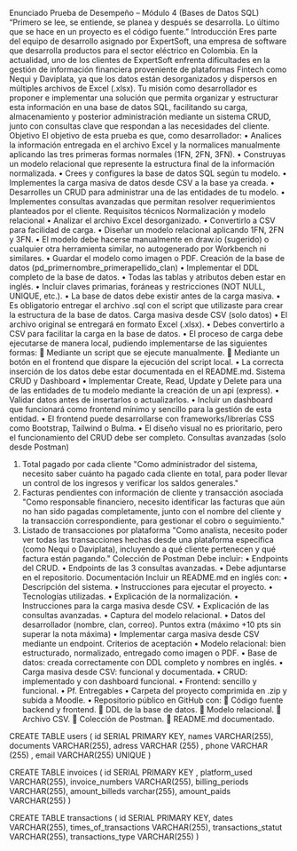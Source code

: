 Enunciado Prueba de Desempeño – Módulo 4
(Bases de Datos SQL)
“Primero se lee, se entiende, se planea y después se desarrolla.
Lo último que se hace en un proyecto es el código fuente.”
Introducción
Eres parte del equipo de desarrollo asignado por ExpertSoft, una empresa de software
que desarrolla productos para el sector eléctrico en Colombia. En la actualidad, uno de los
clientes de ExpertSoft enfrenta dificultades en la gestión de información financiera
proveniente de plataformas Fintech como Nequi y Daviplata, ya que los datos están
desorganizados y dispersos en múltiples archivos de Excel (.xlsx).
Tu misión como desarrollador es proponer e implementar una solución que permita
organizar y estructurar esta información en una base de datos SQL, facilitando su carga,
almacenamiento y posterior administración mediante un sistema CRUD, junto con
consultas clave que respondan a las necesidades del cliente.
Objetivo
El objetivo de esta prueba es que, como desarrollador:
• Analices la información entregada en el archivo Excel y la normalices
manualmente aplicando las tres primeras formas normales (1FN, 2FN, 3FN).
• Construyas un modelo relacional que represente la estructura final de la
información normalizada.
• Crees y configures la base de datos SQL según tu modelo.
• Implementes la carga masiva de datos desde CSV a la base ya creada.
• Desarrolles un CRUD para administrar una de las entidades de tu modelo.
• Implementes consultas avanzadas que permitan resolver requerimientos
planteados por el cliente.
Requisitos técnicos
Normalización y modelo relacional
• Analizar el archivo Excel desorganizado.
• Convertirlo a CSV para facilidad de carga.
• Diseñar un modelo relacional aplicando 1FN, 2FN y 3FN.
• El modelo debe hacerse manualmente en draw.io (sugerido) o cualquier otra
herramienta similar, no autogenerado por Workbench ni similares.
• Guardar el modelo como imagen o PDF.
Creación de la base de datos (pd_primernombre_primerapellido_clan)
• Implementar el DDL completo de la base de datos.
• Todas las tablas y atributos deben estar en inglés.
• Incluir claves primarias, foráneas y restricciones (NOT NULL, UNIQUE, etc.).
• La base de datos debe existir antes de la carga masiva.
• Es obligatorio entregar el archivo .sql con el script que utilizaste para crear la
estructura de la base de datos.
Carga masiva desde CSV (solo datos)
• El archivo original se entregará en formato Excel (.xlsx).
• Debes convertirlo a CSV para facilitar la carga en la base de datos.
• El proceso de carga debe ejecutarse de manera local, pudiendo implementarse
de las siguientes formas:
 Mediante un script que se ejecute manualmente.
 Mediante un botón en el frontend que dispare la ejecución del script
local.
• La correcta inserción de los datos debe estar documentada en el README.md.
Sistema CRUD y Dashboard
• Implementar Create, Read, Update y Delete para una de las entidades de tu
modelo mediante la creación de un api (express).
• Validar datos antes de insertarlos o actualizarlos.
• Incluir un dashboard que funcionará como frontend mínimo y sencillo para la
gestión de esta entidad.
• El frontend puede desarrollarse con frameworks/librerías CSS como Bootstrap,
Tailwind o Bulma.
• El diseño visual no es prioritario, pero el funcionamiento del CRUD debe ser
completo.
Consultas avanzadas (solo desde Postman)
1. Total pagado por cada cliente
"Como administrador del sistema, necesito saber cuánto ha pagado cada cliente en
total, para poder llevar un control de los ingresos y verificar los saldos generales."
2. Facturas pendientes con información de cliente y transacción asociada
"Como responsable financiero, necesito identificar las facturas que aún no han sido
pagadas completamente, junto con el nombre del cliente y la transacción
correspondiente, para gestionar el cobro o seguimiento."
3. Listado de transacciones por plataforma
"Como analista, necesito poder ver todas las transacciones hechas desde una
plataforma específica (como Nequi o Daviplata), incluyendo a qué cliente
pertenecen y qué factura están pagando."
Colección de Postman
Debe incluir:
• Endpoints del CRUD.
• Endpoints de las 3 consultas avanzadas.
• Debe adjuntarse en el repositorio.
Documentación
Incluir un README.md en inglés con:
• Descripción del sistema.
• Instrucciones para ejecutar el proyecto.
• Tecnologías utilizadas.
• Explicación de la normalización.
• Instrucciones para la carga masiva desde CSV.
• Explicación de las consultas avanzadas.
• Captura del modelo relacional.
• Datos del desarrollador (nombre, clan, correo).
Puntos extra (máximo +10 pts sin superar la nota máxima)
• Implementar carga masiva desde CSV mediante un endpoint.
Criterios de aceptación
• Modelo relacional: bien estructurado, normalizado, entregado como imagen o
PDF.
• Base de datos: creada correctamente con DDL completo y nombres en inglés.
• Carga masiva desde CSV: funcional y documentada.
• CRUD: implementado y con dashboard funcional.
• Frontend: sencillo y funcional.
• Pf.
Entregables
• Carpeta del proyecto comprimida en .zip y subida a Moodle.
• Repositorio público en GitHub con:
 Código fuente backend y frontend.
 DDL de la base de datos.
 Modelo relacional.
 Archivo CSV.
 Colección de Postman.
 README.md documentado.


CREATE TABLE users ( 
id SERIAL PRIMARY KEY, 
names VARCHAR(255), 
documents VARCHAR(255), 
adress VARCHAR (255) ,
phone VARCHAR (255) ,
email VARCHAR(255) UNIQUE
)


CREATE TABLE invoices ( 
id SERIAL PRIMARY KEY ,
platform_used VARCHAR(255), 
invoice_numbers VARCHAR(255),
billing_periods VARCHAR(255), 
amount_billeds varchar(255), 
amount_paids VARCHAR(255) 
)


CREATE TABLE transactions ( 
id SERIAL PRIMARY KEY, 
dates VARCHAR(255), 
times_of_transactions VARCHAR(255), 
transactions_statut VARCHAR(255), 
transactions_type VARCHAR(255)
)
